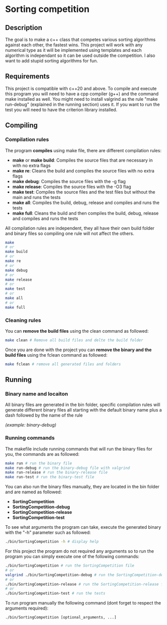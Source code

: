 # Sorting competition
## Description
The goal is to make a c++ class that competes various sorting algorithms against each other, the fastest wins. This project will work with any numerical type as it will be implemented using templates and each algorithm is independant so it can be used outside the competition. I also want to add stupid sorting algorithms for fun.

## Requirements
This project is compatible with c++20 and above. To compile and execute this program you will need to have a cpp compiler (g++) and the command make installed as well. You might need to install valgrind as the rule "make run-debug" (explained in the running section) uses it. If you want to run the test you will need to have the criterion library installed.

## Compiling

### Compilation rules
The program **compiles** using make file, there are different compilation rules:
- **make** or **make build**: Compiles the source files that are necessary in with no extra flags
- **make re**: Cleans the build and compiles the source files with no extra flags
- **make debug**: Compiles the source files with the -g flag
- **make release**: Compiles the source files with the -O3 flag
- **make test**: Compiles the source files and the test files but without the main and runs the tests
- **make all**: Compiles the build, debug, release and compiles and runs the tests 
- **make full**: Cleans the build and then compiles the build, debug, release and compiles and runs the tests 

All compilation rules are independent, they all have their own build folder and binary files so compiling one rule will not affect the others.

```bash
make
# or
make build
# or
make re
# or
make debug
# or
make release
# or
make test
# or
make all
# or
make full
```

### Cleaning rules

You can **remove the build files** using the clean command as followed:

```bash
make clean # Remove all build files and delte the build folder
```

Once you are done with the project you can **remove the binary and the build files** using the fclean command as followed:

```bash
make fclean # remove all generated files and folders
```

## Running

### Binary name and locaiton

All binary files are generated in the bin folder, specific compilation rules will generate different binary files all starting with the default binary name plus a dash followed by the name of the rule

*(example: binary-debug)*

### Running commands

The makefile include running commands that will run the binary files for you, the commands are as followed:

```bash
make run # run the binary file
make run-debug # run the binary-debug file with valgrind
make run-release # run the binary-release file
make run-test # run the binary-test file
```

You can also run the binary files manually, they are located in the bin folder and are named as followed:
- **SortingCompetition**
- **SortingCompetition-debug**
- **SortingCompetition-release**
- **SortingCompetition-test**

To see what arguments the program can take, execute the generated binary with the "-h" parameter such as followed:

```bash
./bin/SortingCompetition -h # display help
```

For this project the program do not required any arguments so to run the program you can simply execute one of the following commands:

```bash
./bin/SortingCompetition # run the SortingCompetition file
# or
valgrind ./bin/SortingCompetition-debug # run the SortingCompetition-debug file with valgrind
# or
./bin/SortingCompetition-release # run the SortingCompetition-release file
# or
./bin/SortingCompetition-test # run the tests
```
To run program manually the following command (dont forget to respect the arguments required):

```bash
./bin/SortingCompetition [optional_arguments, ...]
```